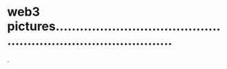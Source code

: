 # web3 pictures..................................................................................
.
